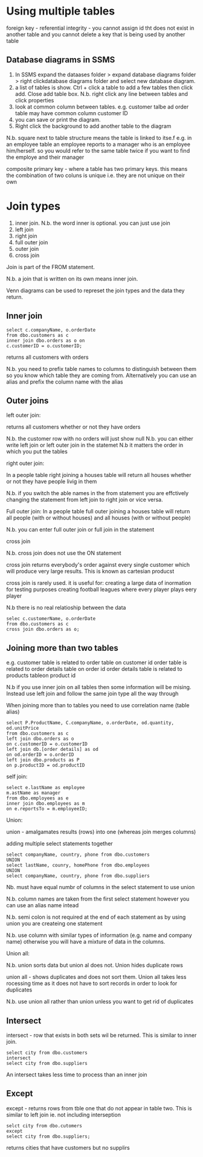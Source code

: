 Using multiple tables
======================
foreign key - referential integrity - you cannot assign id tht does not exist in another table and 
you cannot delete a key that is being used by another table

Database diagrams in SSMS
---------------------------

1. In SSMS expand the dataases folder > expand database diagrams folder > right clickdatabase diagrams folder and select new database diagram.
2. a list of tables is show. Ctrl + click a table to add a few tables then click add. Close add table box. N.b. right click any line between tables and click properties
3. look at common column between tables. e.g. customer talbe ad order table may have common column customer ID
4. you can save or print the diagram. 
5. Right click the background to add another table to the diagram

N.b. square next to table structure means the table is linked to itse.f  e.g. in an employee table an employee reports to a manager who is an employee
him/herself. so you would refer to the same table twice if you want to find the employe and their manager

composite primary key - where a table has two primary keys. this means the combination of two coluns is unique i.e. they are not unique on their own

Join types
============
1. inner join. N.b. the word inner is optional. you can just use join
2. left join
3. right join
4. full outer join
5. outer join
6. cross join

Join is part of the FROM statement. 

N.b. a join that is written on its own means inner join.

Venn diagrams can be used to represet the join types and the data they return.

Inner join
-----------

```
select c.companyName, o.orderDate
from dbo.customers as c
inner join dbo.orders as o on 
c.customerID = o.customerID;
```

returns all customers with orders 

N.b. you need to prefix table names to columns to distinguish between them so you know which table they are coming from. 
Alternatively you can use an alias and prefix the column name with the alias

Outer joins
----------

left outer join:

returns all customers whether or not they have orders

N.b. the customer row with no orders will just show null
N.b. you can either write left join or left outer join in the statemet
N.b it matters the order in which you put the tables

right outer join:

In a people table right joining a houses table will return all houses whether or not they have people livig in them

N.b. if you switch the able names in the from statement you are effctively changing the statement from left join to right join or vice versa.

Full outer join:
In a people table full outer joining a houses table will return all people (with or without houses) and all houses (with or without people)

N.b. you can enter full outer join or full join in the statement

cross join

N.b. cross join does not use the ON statement

cross join returns everybody's order against every single customer which will produce very large results. This is known as cartesian producst

cross join is rarely used.  it is useful for:
creating a large data of inormation for testing purposes
creating football leagues where every player plays eery player

N.b there is no real relatioship between the data

```
selec c.customerName, o.orderDate
from dbo.customers as c
cross join dbo.orders as o;
```

Joining more than two tables
----------------------------
e.g.
customer table is related to order table on customer id
order table is related to order details table on order id
order details table is related to products tableon product id

N.b if you use inner join on all tables then some information will be mising.  Instead use left join and follow the same join type all the way through

When joining more than to tables you need to use correlation name (table alias)

```
select P.ProductName, C.companyName, o.orderDate, od.quantity, od.unitPrice
from dbo.customers as c
left join dbo.orders as o
on c.customerID = o.customerID
left join db.[order details] as od
on od.orderID = o.orderID
left join dbo.products as P 
on p.productID = od.productID

```

self join:

```
select e.lastName as employee
m.astName as manager
from dbo.employees as e
inner join dbo.employees as m
on e.reportsTo = m.employeeID;

```

Union:

union - amalgamates results (rows) into one (whereas join merges columns)

adding multiple select statements together

```
select companyName, country, phone from dbo.customers
UNION
select lastName, counry, homePhone from dbo.employees
UNION
select companyName, country, phone from dbo.suppliers
```

Nb. must have equal numbr of columns in the select statement to use union

N.b. column names are taken from the first select statement however you can use an alias name intead

N.b. semi colon is not required at the end of each statement as by using union you are createing one statement

N.b. use column with similar types of information (e.g. name and company name) otherwise you will have a mixture of data in the columns.


Union all:

N.b. union sorts data but union al does not.  Union hides duplicate rows

union all - shows duplicates and does not sort them.  Union all takes less rocessing time as it does not have to sort records in order to look 
for duplicates

N.b. use union all rather than union unless you want to get rid of duplicates

Intersect
---------

intersect - row that exists in both sets wil be returned.  This is similar to inner join.

```
select city from dbo.customers
intersect
select city from dbo.suppliers
```

An intersect takes less time to process than an inner join

Except
-------
except - returns rows from tble one that do not appear in table two. This is similar to left join ie. not including interseption

```
selct city from dbo.cutomers
except
select city from dbo.suppliers;
```



returns cities that have customers but no supplirs





